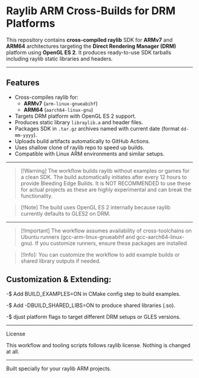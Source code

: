 # Raylib ARM Cross-Builds for DRM Platforms

This repository contains **cross-compiled raylib** SDK for **ARMv7** and **ARM64** architectures targeting the **Direct Rendering Manager (DRM)** platform using **OpenGL ES 2**. It produces ready-to-use SDK tarballs including raylib static libraries and headers.

---

## Features

- Cross-compiles raylib for:
  - **ARMv7** (`arm-linux-gnueabihf`)
  - **ARM64** (`aarch64-linux-gnu`)
- Targets DRM platform with OpenGL ES 2 support.
- Produces static library `libraylib.a` and header files.
- Packages SDK in `.tar.gz` archives named with current date (format `dd-mm-yyyy`).
- Uploads build artifacts automatically to GitHub Actions.
- Uses shallow clone of raylib repo to speed up builds.
- Compatible with Linux ARM environments and similar setups.



---



> [!Warning] The workflow builds raylib without examples or games for a clean SDK. The build automatically initiates after every 12 hours to provide Bleeding Edge Builds. It is NOT RECOMMENDED to use these for actual projects as these are highly experimental and can break the functionality.

> [!Note] The build uses OpenGL ES 2 internally because raylib currently defaults to GLES2 on DRM.




---

> [!Important] The workflow assumes availability of cross-toolchains on Ubuntu runners (gcc-arm-linux-gnueabihf and gcc-aarch64-linux-gnu). If you customize runners, ensure these packages are installed


> [!Info]: You can customize the workflow to add example builds or shared library outputs if needed. 


## Customization & Extending:


-$ Add BUILD_EXAMPLES=ON in CMake config step to build examples.


-$ Add -DBUILD_SHARED_LIBS=ON to produce shared libraries (.so).


-$ djust platform flags to target different DRM setups or GLES versions.

---

License

This workflow and tooling scripts follows raylib license. Nothing is changed at all.

---

Built specially for your raylib ARM projects.
